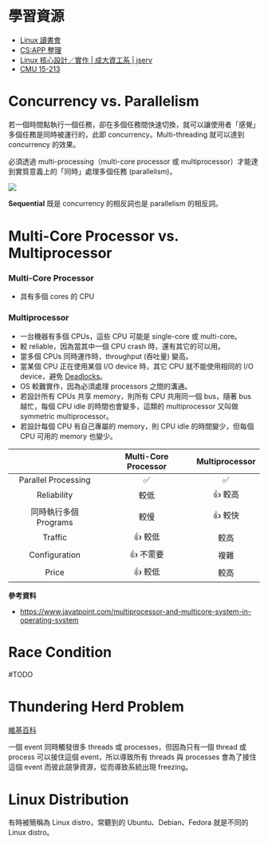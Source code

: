 # 學習資源

- [Linux 讀書會](https://hackmd.io/@combo-tw/Linux-%E8%AE%80%E6%9B%B8%E6%9C%83)
- [CS:APP 整理](https://hackmd.io/@sysprog/CSAPP/https%3A%2F%2Fhackmd.io%2Fs%2FSJ7V-qikG)
- [Linux 核心設計／實作 | 成大資工系 | jserv](https://wiki.csie.ncku.edu.tw/linux/schedule)
- [CMU 15-213](https://scs.hosted.panopto.com/Panopto/Pages/Sessions/List.aspx#maxResults=250&folderID=%22b96d90ae-9871-4fae-91e2-b1627b43e25e%22)

# Concurrency vs. Parallelism

若一個時間點執行一個任務，卻在多個任務間快速切換，就可以讓使用者「感覺」多個任務是同時被運行的，此即 concurrency。Multi-threading 就可以達到 concurrency 的效果。

必須透過 multi-processing（multi-core processor 或 multiprocessor）才能達到實質意義上的「同時」處理多個任務 (parallelism)。

![](<https://raw.githubusercontent.com/bingyangchen/KM-software/master/img/concurrency-vs-parallelism.jpg>)

**Sequential** 既是 concurrency 的相反詞也是 parallelism 的相反詞。

# Multi-Core Processor vs. Multiprocessor

### Multi-Core Processor

- 具有多個 cores 的 CPU

### Multiprocessor

- 一台機器有多個 CPUs，這些 CPU 可能是 single-core 或 multi-core。
- 較 reliable，因為當其中一個 CPU crash 時，還有其它的可以用。
- 當多個 CPUs 同時運作時，throughput (吞吐量) 變高。
- 當某個 CPU 正在使用某個 I/O device 時，其它 CPU 就不能使用相同的 I/O device，避免 [Deadlocks](</Operating System/Deadlocks.md>)。
- OS 較難實作，因為必須處理 processors 之間的溝通。
- 若設計所有 CPUs 共享 memory，則所有 CPU 共用同一個 bus，隨著 bus 越忙，每個 CPU idle 的時間也會變多，這類的 multiprocessor 又叫做 symmetric multiprocessor。
- 若設計每個 CPU 有自己專屬的 memory，則 CPU idle 的時間變少，但每個 CPU 可用的 memory 也變少。

| |Multi-Core Processor|Multiprocessor|
|:-:|:-:|:-:|
|Parallel Processing|✅|✅|
|Reliability|較低|👍 較高|
|同時執行多個 Programs|較慢|👍 較快|
|Traffic|👍 較低|較高|
|Configuration|👍 不需要|複雜|
|Price|👍 較低|較高|

**參考資料**

- <https://www.javatpoint.com/multiprocessor-and-multicore-system-in-operating-system>

# Race Condition

#TODO 

# Thundering Herd Problem

[維基百科](https://en.wikipedia.org/wiki/Thundering_herd_problem)

一個 event 同時觸發很多 threads 或 processes，但因為只有一個 thread 或 process 可以接住這個 event，所以導致所有 threads 與 processes 會為了接住這個 event 而彼此競爭資源，從而導致系統出現 freezing。

# Linux Distribution

有時被簡稱為 Linux distro，常聽到的 Ubuntu、Debian、Fedora 就是不同的 Linux distro。